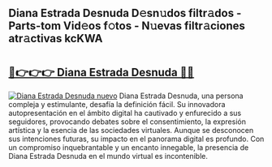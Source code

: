 ## Diana Estrada Desnuda D𝚎sn𝚞dos filtr𝚊dos - Parts-tom Vid𝚎os f𝚘tos - N𝚞evas filtr𝚊ciones atr𝚊ctivas kcKWA

# <h2><a href="http://mbdtrg.tromn.icu/?c=Diana+Estrada+Desnuda">🔗👉👉👉 Diana Estrada Desnuda 🔗🔗</a></h2>

[![Diana Estrada Desnuda nuevo](https://i.imgur.com/pEAQMta.gif)](http://mbdtrg.tromn.icu/?c=Diana+Estrada+Desnuda)
Diana Estrada Desnuda, una persona compleja y estimulante, desafía la definición fácil. Su innovadora autopresentación en el ámbito digital ha cautivado y enfurecido a sus seguidores, provocando debates sobre el consentimiento, la expresión artística y la esencia de las sociedades virtuales. Aunque se desconocen sus intenciones futuras, su impacto en el panorama digital es profundo. Con un compromiso inquebrantable y un encanto innegable, la presencia de Diana Estrada Desnuda en el mundo virtual es incontenible.
